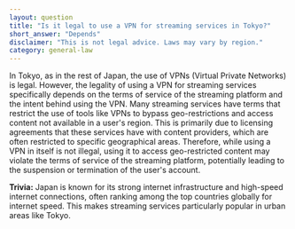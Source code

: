 ```yaml
---
layout: question
title: "Is it legal to use a VPN for streaming services in Tokyo?"
short_answer: "Depends"
disclaimer: "This is not legal advice. Laws may vary by region."
category: general-law
---
```

In Tokyo, as in the rest of Japan, the use of VPNs (Virtual Private Networks) is legal. However, the legality of using a VPN for streaming services specifically depends on the terms of service of the streaming platform and the intent behind using the VPN. Many streaming services have terms that restrict the use of tools like VPNs to bypass geo-restrictions and access content not available in a user's region. This is primarily due to licensing agreements that these services have with content providers, which are often restricted to specific geographical areas. Therefore, while using a VPN in itself is not illegal, using it to access geo-restricted content may violate the terms of service of the streaming platform, potentially leading to the suspension or termination of the user's account.

**Trivia:** Japan is known for its strong internet infrastructure and high-speed internet connections, often ranking among the top countries globally for internet speed. This makes streaming services particularly popular in urban areas like Tokyo.
